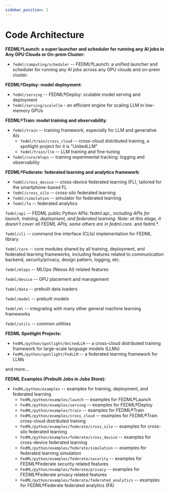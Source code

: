 ```yaml
---
sidebar_position: 2
---
```


# Code Architecture

**FEDML®Launch: a super launcher and scheduler for running any AI jobs in Any GPU Clouds or On-prem Cluster:**

- `fedml/computing/scheduler` -- FEDML®Launch: a unified launcher and scheduler for running any AI jobs across any GPU clouds and on-prem cluster.

**FEDML®Deploy: model deployment**:

- `fedml/serving` -- FEDML®Deploy: scalable model serving and deployment
- `fedml/serving/scalellm` - an efficient engine for scaling LLM in low-memory GPUs

**FEDML®Train: model training and observability**:

- `fedml/train` -- training framework, especially for LLM and generative AIs
  - `fedml/train/cross_cloud` -- cross-cloud distributed training, a spotlight project for it is "UnitedLLM"
  - `fedml/train/llm` -- LLM training and fine-tuning
- `fedml/core/mlops` -- training experimental tracking: logging and observability

**FEDML®Federate: federated learning and analytics framework**:

- `fedml/cross_device` -- cross-device federated learning (FL), tailored for the smartphone-based FL
- `fedml/cross_silo` -- cross-silo federated learning
- `fedml/simulation` -- simulator for federated learning
- `fedml/fa` -- federated analytics

`fedml/api` -- FEDML public Python APIs: fedml.api._, including APIs for launch, training, deployment, and federated learning. Note: at this stage, it doesn't cover all FEDML APIs; some others are in fedml.core._ and fedml.\*.

`fedml/cli` -- command line interface (CLIs) implementation for FEDML library

`fedml/core` -- core modules shared by all training, deployment, and federated learning frameworks, including features related to communication backend, security/privacy, design pattern, logging, etc.

`fedml/mlops` -- MLOps (Nexus AI) related features

`fedml/device` -- GPU placement and management

`fedml/data` -- prebuilt data loaders

`fedml/model` -- prebuilt models

`fedml/ml` -- integrating with many other general machine learning frameworks

`fedml/utils` -- common utilities

**FEDML Spotlight Projects:**

- `FedML/python/spotlight/UnitedLLM` -- a cross-cloud distributed training framework for large-scale language models (LLMs)
- `FedML/python/spotlight/FedLLM` -- a federated learning framework for LLMs

and more...

**FEDML Examples (Prebuilt Jobs in Jobs Store):**

- `FedML/python/examples` -- examples for training, deployment, and federated learning
  - `FedML/python/examples/launch` -- examples for FEDML®Launch
  - `FedML/python/examples/serving` -- examples for FEDML®Deploy
  - `FedML/python/examples/train` -- examples for FEDML®Train
  - `FedML/python/examples/cross_cloud` -- examples for FEDML®Train cross-cloud distributed training
  - `FedML/python/examples/federate/cross_silo` -- examples for cross-silo federated learning
  - `FedML/python/examples/federate/cross_device` -- examples for cross-device federated learning
  - `FedML/python/examples/federate/simulation` -- examples for federated learning simulation
  - `FedML/python/examples/federate/security` -- examples for FEDML®Federate security related features
  - `FedML/python/examples/federate/privacy` -- examples for FEDML®Federate privacy related features
  - `FedML/python/examples/federate/federated_analytics` -- examples for FEDML®Federate federated analytics (FA)
